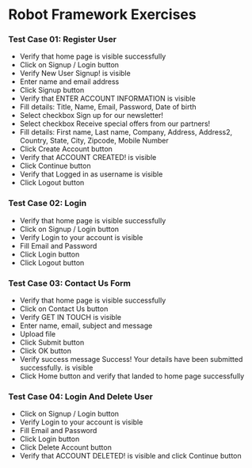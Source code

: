 <h1>Robot Framework Exercises</h1>

<h3>Test Case 01: Register User</h3>
<ul>
<li>Verify that home page is visible successfully</li>
<li>Click on Signup / Login button</li>
<li>Verify New User Signup! is visible</li>
<li>Enter name and email address</li>
<li>Click Signup button</li>
<li>Verify that ENTER ACCOUNT INFORMATION is visible</li>
<li>Fill details: Title, Name, Email, Password, Date of birth</li>
<li>Select checkbox Sign up for our newsletter!</li>
<li>Select checkbox Receive special offers from our partners!</li>
<li>Fill details: First name, Last name, Company, Address, Address2, Country, State, City, Zipcode, Mobile Number</li>
<li>Click Create Account button</li>
<li>Verify that ACCOUNT CREATED! is visible</li>
<li>Click Continue button</li>
<li>Verify that Logged in as username is visible</li>
<li>Click Logout button</li>
</ul>

<h3>Test Case 02: Login</h3>
<ul>
<li>Verify that home page is visible successfully</li>
<li>Click on Signup / Login button</li>
<li>Verify Login to your account is visible</li>
<li>Fill Email and Password</li>
<li>Click Login button</li>
<li>Click Logout button</li>
</ul>

<h3>Test Case 03: Contact Us Form</h3>
<ul>
<li>Verify that home page is visible successfully</li>
<li>Click on Contact Us button</li>
<li>Verify GET IN TOUCH is visible</li>
<li>Enter name, email, subject and message</li>
<li>Upload file</li>
<li>Click Submit button</li>
<li>Click OK button</li>
<li>Verify success message Success! Your details have been submitted successfully. is visible</li>
<li>Click Home button and verify that landed to home page successfully</li>
</ul>

<h3>Test Case 04: Login And Delete User</h3>
<ul>
<li>Click on Signup / Login button</li>
<li>Verify Login to your account is visible</li>
<li>Fill Email and Password</li>
<li>Click Login button</li>
<li>Click Delete Account button</li>
<li>Verify that ACCOUNT DELETED! is visible and click Continue button</li>
</ul>